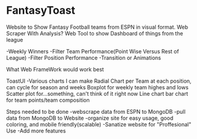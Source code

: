 # FantasyToast
Website to Show Fantasy Football teams from ESPN in visual format. 
Web Scraper With Analysis?
Web Tool to show Dashboard of things from the league

-Weekly Winners
-Filter Team Performance(Point Wise Versus Rest of League)
-Filter Position Performance
-Transition or Animations

What Web FrameWork would work best

ToastUI
-Various charts I can make
	Radial Chart per Team at each position, can cycle for season and weeks
	Boxplot for weekly team highes and lows
	Scatter plot for...something, can't think of it right now
	Line chart
	bar chart for team points/team composition

Steps needed to be done
	-webscrape data from ESPN to MongoDB
	-pull data from MongoDB to Website
	-organize site for easy usage, good coloring, and mobile friendly(scalable)
	-Sanatize website for "Proffesional" Use
	-Add more features
